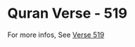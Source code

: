# Quran Verse - 519 

For more infos, See [Verse 519](https://www.quranbookk.com/quran/search?q=519)